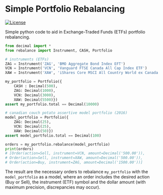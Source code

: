 # Simple Portfolio Rebalancing

[![License](http://img.shields.io/:license-mit-blue.svg)](https://github.com/jordao76/rebalance/blob/master/LICENSE.md)

Simple python code to aid in Exchange-Traded Funds (ETFs) portfolio rebalancing.

```python
from decimal import *
from rebalance import Instrument, CASH, Portfolio

# instruments (ETFs)
ZAG = Instrument('ZAG', 'BMO Aggregate Bond Index EFT')
VCN = Instrument('VCN', 'Vanguard FTSE Canada All Cap Index ETF')
XAW = Instrument('XAW', 'iShares Core MSCI All Country World ex Canada Index ETF')

my_portfolio = Portfolio({
    CASH : Decimal(500),
    ZAG: Decimal(1000),
    VCN: Decimal(3000),
    XAW: Decimal(5500)})
assert my_portfolio.total == Decimal(10000)

# canadian couch potato assertive model portfolio (2016)
model_portfolio = Portfolio({
    ZAG: Decimal(25),
    VCN: Decimal(25),
    XAW: Decimal(50)})
assert model_portfolio.total == Decimal(100)

orders = my_portfolio.rebalance(model_portfolio)
print(orders)
# [Order(action=Sell, instrument=VCN, amount=Decimal('500.00')),
# Order(action=Sell, instrument=XAW, amount=Decimal('500.00')),
# Order(action=Buy, instrument=ZAG, amount=Decimal('1500.00'))]
```

The result are the necessary orders to rebalance `my_portfolio` with the `model_portfolio` as a model, where an order includes the desired action (Buy or Sell), the instrument (ETF) symbol and the dollar amount (with maximum precision, discrepancies may occur).

